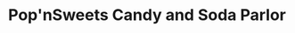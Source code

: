 ---
title: "Pop'nSweets Candy and Soda Parlor"
url: /cedar-city/popnsweets-candy-and-soda-parlor/
shop: Süßwaren
---